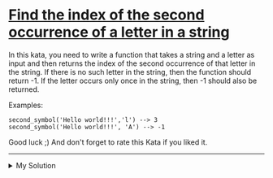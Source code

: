 # [Find the index of the second occurrence of a letter in a string](https://www.codewars.com/kata/63f96036b15a210058300ca9)

In this kata, you need to write a function that takes a string and a letter as input and then returns the index of the second occurrence of that letter in the string. If there is no such letter in the string, then the function should return -1. If the letter occurs only once in the string, then -1 should also be returned.

Examples:

    second_symbol('Hello world!!!','l') --> 3
    second_symbol('Hello world!!!', 'A') --> -1

Good luck ;) And don't forget to rate this Kata if you liked it.

---

<details><summary>My Solution</summary>

```js
function secondSymbol(s, symbol) {
  return s.indexOf(symbol, s.indexOf(symbol) + 1)
}
```

</details>
